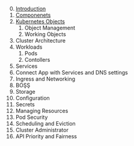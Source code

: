 0. [Introduction](0_Introduction.md)
1. [Componenets](1_Componenets.md)
2. [Kubernetes Objects](2_KubernetesObjects.md)
   1. Object Management
   2. Working Objects
3. Cluster Architecture
4. Workloads
   1. Pods
   2. Contollers
5. Services
6. Connect App with Services and DNS settings
7. Ingress and Networking
8. BOŞŞ
9.  Storage
10. Configuration
11. Secrets
12. Managing Resources
13. Pod Security
14. Scheduling and Eviction
15. Cluster Administrator
16. API Priority and Fairness